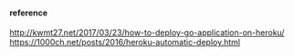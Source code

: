 
#### reference
http://kwmt27.net/2017/03/23/how-to-deploy-go-application-on-heroku/
https://1000ch.net/posts/2016/heroku-automatic-deploy.html
